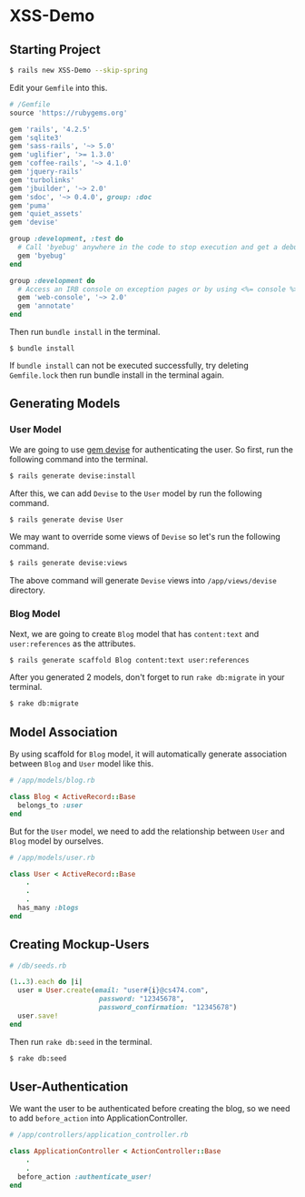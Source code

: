 # XSS-Demo

## Starting Project

```bash
$ rails new XSS-Demo --skip-spring 
```

Edit your `Gemfile` into this.

```ruby
# /Gemfile
source 'https://rubygems.org'

gem 'rails', '4.2.5'
gem 'sqlite3'
gem 'sass-rails', '~> 5.0'
gem 'uglifier', '>= 1.3.0'
gem 'coffee-rails', '~> 4.1.0'
gem 'jquery-rails'
gem 'turbolinks'
gem 'jbuilder', '~> 2.0'
gem 'sdoc', '~> 0.4.0', group: :doc
gem 'puma'
gem 'quiet_assets'
gem 'devise'

group :development, :test do
  # Call 'byebug' anywhere in the code to stop execution and get a debugger console
  gem 'byebug'
end

group :development do
  # Access an IRB console on exception pages or by using <%= console %> in views
  gem 'web-console', '~> 2.0'
  gem 'annotate'
end

```

Then run `bundle install` in the terminal.

```
$ bundle install
```

If `bundle install` can not be executed successfully, try deleting `Gemfile.lock` then run bundle install in the terminal again.

## Generating Models

### User Model

We are going to use [gem devise](https://github.com/plataformatec/devise) for authenticating the user. So first, run the following command into the terminal.

```bash
$ rails generate devise:install
```

After this, we can add `Devise` to the `User` model by run the following command.

```bash
$ rails generate devise User
```

We may want to override some views of `Devise` so let's run the following command.

```bash
$ rails generate devise:views
```

The above command will generate `Devise` views into `/app/views/devise` directory.

### Blog Model

Next, we are going to create `Blog` model that has `content:text` and `user:references` as the attributes.

```bash
$ rails generate scaffold Blog content:text user:references
```

After you generated 2 models, don't forget to run `rake db:migrate` in your terminal.

```bash
$ rake db:migrate
```

## Model Association

By using scaffold for `Blog` model, it will automatically generate association between `Blog` and `User` model like this.

```ruby
# /app/models/blog.rb

class Blog < ActiveRecord::Base
  belongs_to :user
end
```

But for the `User` model, we need to add the relationship between `User` and `Blog` model by ourselves.

```ruby
# /app/models/user.rb

class User < ActiveRecord::Base
	.
	.
	.      
  has_many :blogs
end
```


## Creating Mockup-Users

```ruby
# /db/seeds.rb

(1..3).each do |i|
  user = User.create(email: "user#{i}@cs474.com",
                      password: "12345678",
                      password_confirmation: "12345678")
  user.save!
end
```

Then run `rake db:seed` in the terminal.

```bash
$ rake db:seed
```

## User-Authentication

We want the user to be authenticated before creating the blog, so we need to add `before_action` into ApplicationController.

```ruby
# /app/controllers/application_controller.rb

class ApplicationController < ActionController::Base
	.
	.
  before_action :authenticate_user!
end
```

 